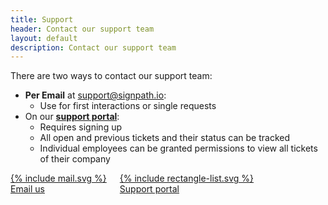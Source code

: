 ```yaml
---
title: Support
header: Contact our support team
layout: default
description: Contact our support team
---
```


There are two ways to contact our support team:

* **Per Email** at [support@signpath.io](mailto:support@signpath.io):
  * Use for first interactions or single requests
* On our **[support portal](https://support.signpath.io)**:
  * Requires signing up
  * All open and previous tickets and their status can be tracked
  * Individual employees can be granted permissions to view all tickets of their company

<div class="columns">
	<a href='mailto:support@signpath.io' class='btn btn-secondary'>
		<div>{% include mail.svg %}</div>
		Email us
	</a>
	<a href='https://support.signpath.io' class='btn btn-secondary'>
		<div>{% include rectangle-list.svg %}</div>
		Support portal
	</a>
</div>
